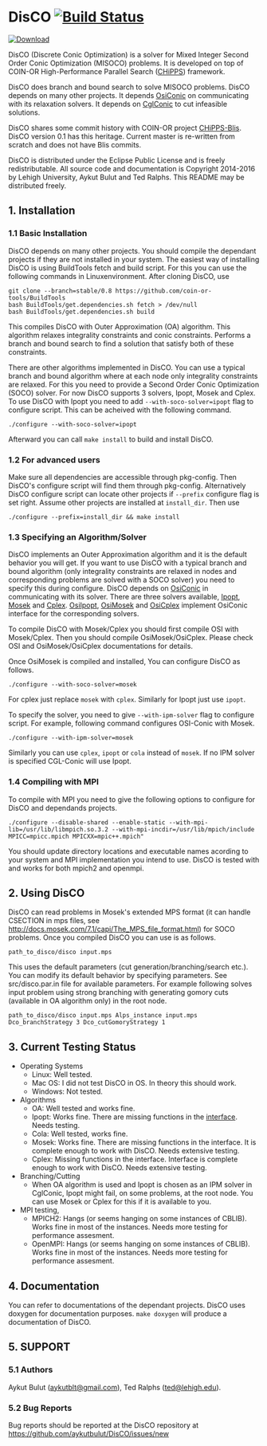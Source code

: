 # DisCO [![Build Status](https://travis-ci.org/aykutbulut/DisCO.svg?branch=master)](https://travis-ci.org/aykutbulut/DisCO)

[ ![Download](https://api.bintray.com/packages/coin-or/download/DisCO/images/download.svg?version=trunk) ](https://bintray.com/coin-or/download/DisCO/trunk/link)

DisCO (Discrete Conic Optimization) is a solver for Mixed Integer Second Order
Conic Optimization (MISOCO) problems. It is developed on top of COIN-OR
High-Performance Parallel Search ([CHiPPS][8]) framework.

DisCO does branch and bound search to solve MISOCO problems. DisCO depends on
many other projects. It depends [OsiConic][1] on communicating with its
relaxation solvers. It depends on [CglConic][9] to cut infeasible solutions.

DisCO shares some commit history with COIN-OR project [CHiPPS-Blis][8]. DisCO
version 0.1 has this heritage. Current master is re-written from scratch and
does not have Blis commits.

DisCO is distributed under the Eclipse Public License and is
freely redistributable. All source code and documentation is Copyright
2014-2016 by Lehigh University, Aykut Bulut and Ted Ralphs. This
README may be distributed freely.

## 1. Installation ##

### 1.1 Basic Installation ###

DisCO depends on many other projects. You should compile the dependant projects
if they are not installed in your system. The easiest way of installing DisCO
is using BuildTools fetch and build script. For this you can use the following
commands in Linuxenvironment. After cloning DisCO, use

```shell
git clone --branch=stable/0.8 https://github.com/coin-or-tools/BuildTools
bash BuildTools/get.dependencies.sh fetch > /dev/null
bash BuildTools/get.dependencies.sh build
```

This compiles DisCO with Outer Approximation (OA) algorithm. This algorithm
relaxes integrality constraints and conic constraints. Performs a branch and
bound search to find a solution that satisfy both of these constraints.

There are other algorithms implemented in DisCO. You can use a typical branch
and bound algorithm where at each node only integrality constraints are
relaxed. For this you need to provide a Second Order Conic Optimization (SOCO)
solver. For now DisCO supports 3 solvers, Ipopt, Mosek and Cplex. To use DisCO
with Ipopt you need to add ```--with-soco-solver=ipopt``` flag to configure
script. This can be acheived with the following command.
```shell
./configure --with-soco-solver=ipopt
```

Afterward you can call ```make install``` to build and install DisCO.

### 1.2 For advanced users ###

Make sure all dependencies are accessible through pkg-config. Then DisCO's
configure script will find them through pkg-config. Alternatively DisCO
configure script can locate other projects if ```--prefix``` configure flag is
set right. Assume other projects are installed at ```install_dir```. Then use

```shell
./configure --prefix=install_dir && make install
```

### 1.3 Specifying an Algorithm/Solver ###

DisCO implements an Outer Approximation algorithm and it is the default
behavior you will get. If you want to use DisCO with a typical branch and bound
algorithm (only integrality constraints are relaxed in nodes and corresponding
problems are solved with a SOCO solver) you need to specify this during
configure. DisCO depends on [OsiConic][1] in communicating with its
solver. There are three solvers available, [Ipopt][2], [Mosek][3] and
[Cplex][4]. [OsiIpopt][5], [OsiMosek][6] and [OsiCplex][7] implement OsiConic
interface for the corresponding solvers.

To compile DisCO with Mosek/Cplex you should first compile OSI with
Mosek/Cplex. Then you should compile OsiMosek/OsiCplex. Please check OSI and
OsiMosek/OsiCplex documentations for details.

Once OsiMosek is compiled and installed, You can configure DisCO as follows.

```shell
./configure --with-soco-solver=mosek
```

For cplex just replace ```mosek``` with ```cplex```. Similarly for Ipopt just
use ```ipopt```.

To specify the solver, you need to give ```--with-ipm-solver``` flag to
configure script. For example, following command configures OSI-Conic with
Mosek.

```shell
./configure --with-ipm-solver=mosek
```

Similarly you can use ```cplex```, ```ipopt``` or ```cola``` instead of
```mosek```. If no IPM solver is specified CGL-Conic will use Ipopt.


### 1.4 Compiling with MPI ###

To compile with MPI you need to give the following options to configure
for DisCO and dependands projects.

```shell
./configure --disable-shared --enable-static --with-mpi-lib=/usr/lib/libmpich.so.3.2 --with-mpi-incdir=/usr/lib/mpich/include MPICC=mpicc.mpich MPICXX=mpic++.mpich"
```

You should update directory locations and executable names acording to your
system and MPI implementation you intend to use. DisCO is tested with and works for
both mpich2 and openmpi.

## 2. Using DisCO ##

DisCO can read problems in Mosek's extended MPS format (it can handle CSECTION
in mps files, see http://docs.mosek.com/7.1/capi/The_MPS_file_format.html) for
SOCO problems. Once you compiled DisCO you can use is as follows.

```shell
path_to_disco/disco input.mps
```

This uses the default parameters (cut generation/branching/search etc.). You
can modify its default behavior by specifying parameters. See src/disco.par.in
file for available parameters. For example following solves input problem using
strong branching with generating gomory cuts (available in OA algorithm only)
in the root node.

```shell
path_to_disco/disco input.mps Alps_instance input.mps Dco_branchStrategy 3 Dco_cutGomoryStrategy 1
```

## 3. Current Testing Status ##

  * Operating Systems
    - Linux: Well tested.
    - Mac OS: I did not test DisCO in OS. In theory this should work.
    - Windows: Not tested.
  * Algorithms
    - OA: Well tested and works fine.
    - Ipopt: Works fine. There are missing functions in the [interface][5]. Needs
      testing.
    - Cola: Well tested, works fine.
    - Mosek: Works fine. There are missing functions in the interface. It is
      complete enough to work with DisCO. Needs extensive testing.
    - Cplex: Missing functions in the interface. Interface is complete enough
      to work with DisCO. Needs extensive testing.
  * Branching/Cutting
    - When OA algorithm is used and Ipopt is chosen as an IPM solver in
      CglConic, Ipopt might fail, on some problems, at the root node. You can
      use Mosek or Cplex for this if it is available to you.
  * MPI testing,
    - MPICH2: Hangs (or seems hanging on some instances of CBLIB). Works fine
      in most of the instances. Needs more testing for performance assesment.
    - OpenMPI: Hangs (or seems hanging on some instances of CBLIB). Works fine
      in most of the instances. Needs more testing for performance assesment.

## 4. Documentation ##

You can refer to documentations of the dependant projects. DisCO uses doxygen
for documentation purposes. ```make doxygen``` will produce a documentation
of DisCO.

## 5. SUPPORT ##

### 5.1 Authors ###

Aykut Bulut (aykutblt@gmail.com), Ted Ralphs (ted@lehigh.edu).

### 5.2 Bug Reports ###

Bug reports should be reported at the DisCO repository at
https://github.com/aykutbulut/DisCO/issues/new

[1]: https://github.com/aykutbulut/OSI-CONIC
[2]: https://projects.coin-or.org/Ipopt
[3]: https://mosek.com/
[4]: https://www-01.ibm.com/software/commerce/optimization/cplex-optimizer/
[5]: https://github.com/aykutbulut/OsiIpopt
[6]: https://github.com/aykutbulut/OSI-MOSEK
[7]: https://github.com/aykutbulut/OsiCplex
[8]: https://projects.coin-or.org/CHiPPS
[9]: https://github.com/aykutbulut/CGL-CONIC
